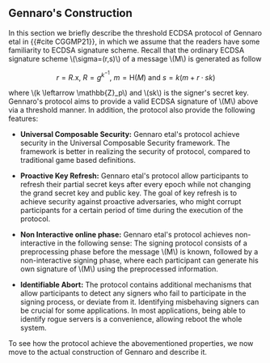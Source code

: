 ## Gennaro's Construction

In this section we briefly describe the threshold ECDSA protocol of Gennaro etal in {{#cite CGGMP21}}, in which we assume that the readers have some familiarity to ECDSA signature scheme. Recall that the ordinary ECDSA signature scheme \\(\sigma=(r,s)\\) of a message \\(M\\) is generated as follow

$$r=R.\mathsf{x},~R=g^{k^{-1}},~m=\mathsf{H}(M)~\text{and}~s=k(m+r\cdot sk)$$

where \\(k \leftarrow \mathbb{Z}_p\\) and \\(sk\\) is the signer's secret key. Gennaro's protocol aims to provide a valid ECDSA signature of \\(M\\) above via a threshold manner. In addition, the protocol also provide the following features:

- **Universal Composable Security:** Gennaro etal's protocol achieve security in the Universal Composable Security framework. The framework is better in realizing the security of protocol, compared to traditional game based definitions.

- **Proactive Key Refresh:** Gennaro etal's protocol allow participants to refresh their partial secret keys after every epoch while not changing the grand secret key and public key. The goal of key refresh is to achieve security against proactive adversaries, who might corrupt participants for a certain period of time during the execution of the protocol. 

- **Non Interactive online phase:** Gennaro etal's protocol achieves non-interactive in the following sense: The signing protocol consists of a preprocessing phase before the  message \\(M\\) is known, followed by a non-interactive signing phase, where each participant can generate his own signature of \\(M\\) using the preprocessed information.

- **Identifiable Abort:** The protocol contains additional mechanisms that allow participants to detect any signers who fail to participate in the signing process, or deviate from it. Identifying misbehaving signers can be crucial for some applications. In most applications, being able to identify rogue servers is a convenience, allowing reboot the whole system.

To see how the protocol achieve the abovementioned properties, we now move to the actual construction of Gennaro and describe it.  

